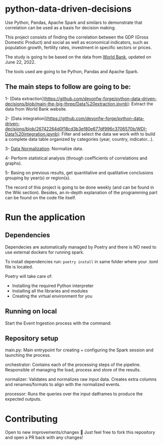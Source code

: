 # python-data-driven-decisions
Use Python, Pandas, Apache Spark and similars to demonstrate that correlation can be used as a basis for decision making.

This project consists of finding the correlation between the GDP (Gross Domestic Product) and social as well as economical indicators, such as population growth, fertility rates, investment in specific sectors or prices.

The study is going to be based on the data from [World Bank](https://www.worldbank.org/en/home), updated on June 22, 2022.

The tools used are going to be Python, Pandas and Apache Spark.

## The main steps to follow are going to be:

1- [Data extraction][(https://github.com/devonfw-forge/python-data-driven-decisions/blob/main-the-big-three/Data%20extraction.ipynb)](https://github.com/devonfw-forge/python-data-driven-decisions/blob/eee0b8391a056ab4836dd705f621c3be6898c865/WDI-Data%20extraction.ipynb): Extract the data from World Bank website. 

2- [Data integration][(https://github.com/devonfw-forge/python-data-driven-decisions/blob/26742264d0f18cd3b3ef80e677df996c3706570b/WDI-Data%20integration.ipynb)](https://github.com/devonfw-forge/python-data-driven-decisions/blob/2c7a16a66eb542d860c5efe5f31b4c287bac912f/WDI-Data%20integration.ipynb): Filter and select the data we work with to build a complete data table organized by categories (year, country, indicator...). 

3- [Data Normalization](https://github.com/devonfw-forge/python-data-driven-decisions/blob/26742264d0f18cd3b3ef80e677df996c3706570b/WDI-Data%20normalization.ipynb): Normalize data.

4- Perform statistical analysis (through coefficients of correlations and graphs).

5- Basing on previous results, get quantitative and qualitative conclusions grouping by year(s) or region(s).


The record of this project is going to be done weekly (and can be found in the Wiki section). Besides, an in-depth explanation of the programming part can be found on the code file itself.

# Run the application
## Dependencies
Dependecies are automatically managed by Poetry and there is NO need to use external dockers for running spark.

To install dependencies run: `poetry install` in same folder where your .toml file is located. 

Poetry will take care of:

- Installing the required Python interpreter
- Installing all the libraries and modules
- Creating the virtual environment for you

## Running on local
Start the Event Ingestion process with the command:

## Repository setup
main.py: Main entrypoint for creating + configuring the Spark session and launching the process.

orchestrator: Contains each of the processing steps of the pipeline. Responsible of managing the load, process and store of the results.

normalizer: Validates and normalizes raw input data. Creates extra columns and renames/formats to align with the normalized events.

processor: Runs the queries over the input datframes to produce the expected outputs.

# Contributing
Open to new improvements/changes 🚀 Just feel free to fork this repository and open a PR back with any changes!
